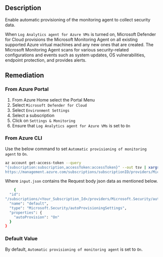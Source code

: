 ## Description

Enable automatic provisioning of the monitoring agent to collect security data.

When `Log Analytics agent for Azure VMs` is turned on, Microsoft Defender for Cloud provisions the Microsoft Monitoring Agent on all existing supported Azure virtual machines and any new ones that are created. The Microsoft Monitoring Agent scans for various security-related configurations and events such as system updates, OS vulnerabilities, endpoint protection, and provides alerts.

## Remediation

### From Azure Portal

1. From Azure Home select the Portal Menu
2. Select `Microsoft Defender for Cloud`
3. Select `Environment Settings`
4. Select a subscription
5. Click on `Settings & Monitoring`
6. Ensure that `Log Analytics agent for Azure VMs` is set to `On`

### From Azure CLI

Use the below command to set `Automatic provisioning of monitoring agent` to `On`.

```bash
az account get-access-token --query
"{subscription:subscription,accessToken:accessToken}" --out tsv | xargs -L1 bash -c 'curl -X PUT -H "Authorization: Bearer $1" -H "Content-Type: application/json"
https://management.azure.com/subscriptions/subscriptionID/providers/Microsoft .Security/autoProvisioningSettings/default?api-version=2017-08-01-preview - d@"input.json"'
```

Where `input.json` contains the Request body json data as mentioned below.

```bash
    {
  "id":
"/subscriptions/<Your_Subscription_Id>/providers/Microsoft.Security/autoProvi sioningSettings/default",
  "name": "default",
  "type": "Microsoft.Security/autoProvisioningSettings",
  "properties": {
    "autoProvision": "On"
  }
}
```

### Default Value

By default, `Automatic provisioning of monitoring agent` is set to `On`.
